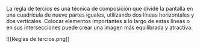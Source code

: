 
La regla de tercios es una técnica de composición que divide la pantalla en una cuadrícula de nueve partes iguales, utilizando dos líneas horizontales y dos verticales. Colocar elementos importantes a lo largo de estas líneas o en sus intersecciones puede crear una imagen más equilibrada y atractiva.

![[Reglas de tercios.png]]
